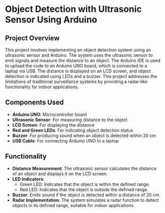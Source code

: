 # Object Detection with Ultrasonic Sensor Using Arduino

## Project Overview
This project involves implementing an object detection system using an ultrasonic sensor and Arduino. The system uses the ultrasonic sensor to emit signals and measure the distance to an object. The Arduino IDE is used to upload the code to an Arduino UNO board, which is connected to a laptop via USB. The distance is displayed on an LCD screen, and object detection is indicated using LEDs and a buzzer. This project addresses the limitations of traditional surveillance systems by providing a radar-like functionality for indoor applications.

## Components Used
- **Arduino UNO**: Microcontroller board
- **Ultrasonic Sensor**: For measuring distance to the object
- **LCD Screen**: For displaying the distance
- **Red and Green LEDs**: For indicating object detection status
- **Buzzer**: For producing sound when an object is detected within 20 cm
- **USB Cable**: For connecting Arduino UNO to a laptop

## Functionality
- **Distance Measurement**: The ultrasonic sensor calculates the distance of an object and displays it on the LCD screen.
- **LED Indicators**: 
  - Green LED: Indicates that the object is within the defined range.
  - Red LED: Indicates that the object is outside the defined range.
- **Buzzer**: Emits sound if the object is detected within a distance of 20 cm.
- **Radar Implementation**: The system simulates a radar function to detect objects in its defined range, suitable for indoor applications.

